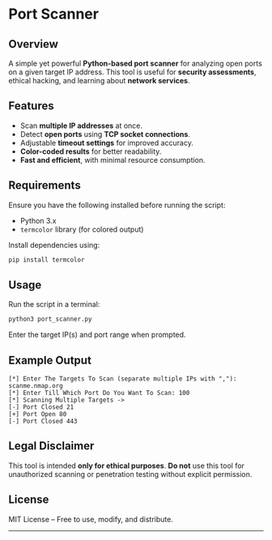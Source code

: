 # Port Scanner

## Overview
A simple yet powerful **Python-based port scanner** for analyzing open ports on a given target IP address. This tool is useful for **security assessments**, ethical hacking, and learning about **network services**.

## Features
- Scan **multiple IP addresses** at once.
- Detect **open ports** using **TCP socket connections**.
- Adjustable **timeout settings** for improved accuracy.
- **Color-coded results** for better readability.
- **Fast and efficient**, with minimal resource consumption.

## Requirements
Ensure you have the following installed before running the script:
- Python 3.x
- `termcolor` library (for colored output)

Install dependencies using:
```bash
pip install termcolor
```

## Usage
Run the script in a terminal:
```bash
python3 port_scanner.py
```
Enter the target IP(s) and port range when prompted.

## Example Output
```
[*] Enter The Targets To Scan (separate multiple IPs with ","): scanme.nmap.org
[*] Enter Till Which Port Do You Want To Scan: 100
[*] Scanning Multiple Targets ->
[-] Port Closed 21
[+] Port Open 80
[-] Port Closed 443
```

## Legal Disclaimer
This tool is intended **only for ethical purposes**. **Do not** use this tool for unauthorized scanning or penetration testing without explicit permission.

## License
MIT License – Free to use, modify, and distribute.

---
